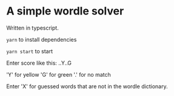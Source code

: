 # A simple wordle solver

Written in typescript.

`yarn` to install dependencies

`yarn start` to start

Enter score like this:
..Y..G 

'Y' for yellow
'G' for green
'.' for no match

Enter 'X' for guessed words that are not in the wordle dictionary.

